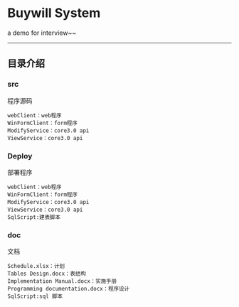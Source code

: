 Buywill System
===========================
a demo for interview~~

****
目录介绍
------
### src
程序源码

    webClient：web程序
    WinFormClient：form程序
    ModifyService：core3.0 api
    ViewService：core3.0 api
### Deploy
部署程序

    webClient：web程序
    WinFormClient：form程序
    ModifyService：core3.0 api
    ViewService：core3.0 api
    SqlScript:建表脚本
### doc
文档

    Schedule.xlsx：计划
    Tables Design.docx：表结构
    Implementation Manual.docx：实施手册
    Programming documentation.docx：程序设计
    SqlScript:sql 脚本
